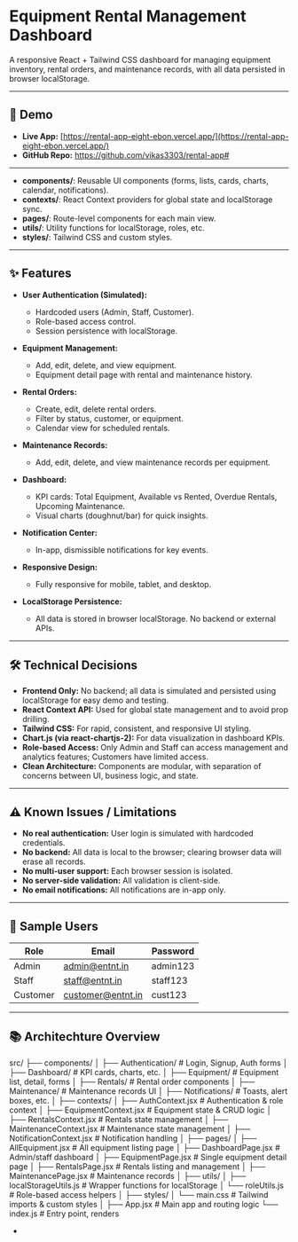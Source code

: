 # Equipment Rental Management Dashboard

A responsive React + Tailwind CSS dashboard for managing equipment inventory, rental orders, and maintenance records, with all data persisted in browser localStorage.

---

## 🚀 Demo

- **Live App:** [https://rental-app-eight-ebon.vercel.app/](https://rental-app-eight-ebon.vercel.app/)
- **GitHub Repo:**  https://github.com/vikas3303/rental-app#

---


- **components/**: Reusable UI components (forms, lists, cards, charts, calendar, notifications).
- **contexts/**: React Context providers for global state and localStorage sync.
- **pages/**: Route-level components for each main view.
- **utils/**: Utility functions for localStorage, roles, etc.
- **styles/**: Tailwind CSS and custom styles.

---

## ✨ Features

- **User Authentication (Simulated):**
  - Hardcoded users (Admin, Staff, Customer).
  - Role-based access control.
  - Session persistence with localStorage.

- **Equipment Management:**
  - Add, edit, delete, and view equipment.
  - Equipment detail page with rental and maintenance history.

- **Rental Orders:**
  - Create, edit, delete rental orders.
  - Filter by status, customer, or equipment.
  - Calendar view for scheduled rentals.

- **Maintenance Records:**
  - Add, edit, delete, and view maintenance records per equipment.

- **Dashboard:**
  - KPI cards: Total Equipment, Available vs Rented, Overdue Rentals, Upcoming Maintenance.
  - Visual charts (doughnut/bar) for quick insights.

- **Notification Center:**
  - In-app, dismissible notifications for key events.

- **Responsive Design:**
  - Fully responsive for mobile, tablet, and desktop.

- **LocalStorage Persistence:**
  - All data is stored in browser localStorage. No backend or external APIs.

---

## 🛠️ Technical Decisions

- **Frontend Only:** No backend; all data is simulated and persisted using localStorage for easy demo and testing.
- **React Context API:** Used for global state management and to avoid prop drilling.
- **Tailwind CSS:** For rapid, consistent, and responsive UI styling.
- **Chart.js (via react-chartjs-2):** For data visualization in dashboard KPIs.
- **Role-based Access:** Only Admin and Staff can access management and analytics features; Customers have limited access.
- **Clean Architecture:** Components are modular, with separation of concerns between UI, business logic, and state.

---

## ⚠️ Known Issues / Limitations

- **No real authentication:** User login is simulated with hardcoded credentials.
- **No backend:** All data is local to the browser; clearing browser data will erase all records.
- **No multi-user support:** Each browser session is isolated.
- **No server-side validation:** All validation is client-side.
- **No email notifications:** All notifications are in-app only.

---

## 👤 Sample Users

| Role     | Email               | Password   |
|----------|---------------------|------------|
| Admin    | admin@entnt.in      | admin123   |
| Staff    | staff@entnt.in      | staff123   |
| Customer | customer@entnt.in   | cust123    |

---

## 📚 Architechture Overview
src/
├── components/
│   ├── Authentication/          # Login, Signup, Auth forms
│   ├── Dashboard/               # KPI cards, charts, etc.
│   ├── Equipment/               # Equipment list, detail, forms
│   ├── Rentals/                 # Rental order components
│   ├── Maintenance/            # Maintenance records UI
│   ├── Notifications/          # Toasts, alert boxes, etc.
│
├── contexts/
│   ├── AuthContext.jsx          # Authentication & role context
│   ├── EquipmentContext.jsx     # Equipment state & CRUD logic
│   ├── RentalsContext.jsx       # Rentals state management
│   ├── MaintenanceContext.jsx   # Maintenance state management
│   ├── NotificationContext.jsx  # Notification handling
│
├── pages/
│   ├── AllEquipment.jsx         # All equipment listing page
│   ├── DashboardPage.jsx        # Admin/staff dashboard
│   ├── EquipmentPage.jsx        # Single equipment detail page
│   ├── RentalsPage.jsx          # Rentals listing and management
│   ├── MaintenancePage.jsx      # Maintenance records
│
├── utils/
│   ├── localStorageUtils.js     # Wrapper functions for localStorage
│   └── roleUtils.js             # Role-based access helpers
│
├── styles/
│   └── main.css                 # Tailwind imports & custom styles
│
├── App.jsx                      # Main app and routing logic
└── index.js                     # Entry point, renders <App />


-
